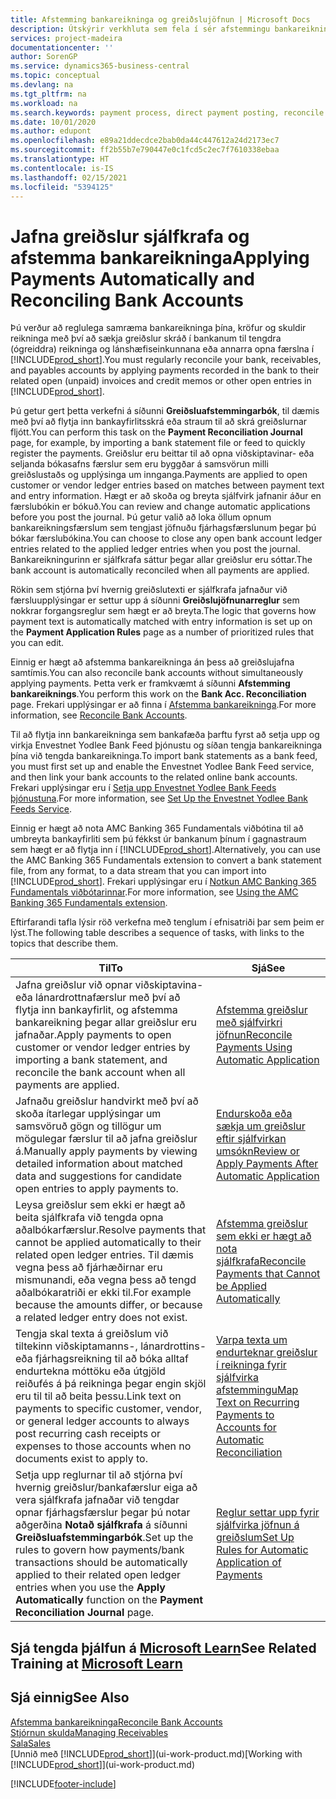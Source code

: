```yaml
---
title: Afstemming bankareikninga og greiðslujöfnun | Microsoft Docs
description: Útskýrir verkhluta sem fela í sér afstemmingu bankareikninga, krafna og skulda reikninga, bókanir inngreiðslna og útgjalda og sjálfvirka greiðslujöfnun.
services: project-madeira
documentationcenter: ''
author: SorenGP
ms.service: dynamics365-business-central
ms.topic: conceptual
ms.devlang: na
ms.tgt_pltfrm: na
ms.workload: na
ms.search.keywords: payment process, direct payment posting, reconcile payment, expenses, cash receipts
ms.date: 10/01/2020
ms.author: edupont
ms.openlocfilehash: e89a21ddecdce2bab0da44c447612a24d2173ec7
ms.sourcegitcommit: ff2b55b7e790447e0c1fcd5c2ec7f7610338ebaa
ms.translationtype: HT
ms.contentlocale: is-IS
ms.lasthandoff: 02/15/2021
ms.locfileid: "5394125"
---
```

# <a name="applying-payments-automatically-and-reconciling-bank-accounts"></a><span data-ttu-id="08d62-103">Jafna greiðslur sjálfkrafa og afstemma bankareikninga</span><span class="sxs-lookup"><span data-stu-id="08d62-103">Applying Payments Automatically and Reconciling Bank Accounts</span></span>
<span data-ttu-id="08d62-104">Þú verður að reglulega samræma bankareikninga þína, kröfur og skuldir reikninga með því að sækja greiðslur skráð í bankanum til tengdra (ógreiddra) reikninga og lánshæfiseinkunnana eða annarra opna færslna í [!INCLUDE[prod_short](includes/prod_short.md)].</span><span class="sxs-lookup"><span data-stu-id="08d62-104">You must regularly reconcile your bank, receivables, and payables accounts by applying payments recorded in the bank to their related open (unpaid) invoices and credit memos or other open entries in [!INCLUDE[prod_short](includes/prod_short.md)].</span></span>  

<span data-ttu-id="08d62-105">Þú getur gert þetta verkefni á síðunni **Greiðsluafstemmingarbók**, til dæmis með því að flytja inn bankayfirlitsskrá eða straum til að skrá greiðslurnar fljótt.</span><span class="sxs-lookup"><span data-stu-id="08d62-105">You can perform this task on the **Payment Reconciliation Journal** page, for example, by importing a bank statement file or feed to quickly register the payments.</span></span> <span data-ttu-id="08d62-106">Greiðslur eru beittar til að opna viðskiptavinar- eða seljanda bókasafns færslur sem eru byggðar á samsvörun milli greiðslustaðs og upplýsinga um innganga.</span><span class="sxs-lookup"><span data-stu-id="08d62-106">Payments are applied to open customer or vendor ledger entries based on matches between payment text and entry information.</span></span> <span data-ttu-id="08d62-107">Hægt er að skoða og breyta sjálfvirk jafnanir áður en færslubókin er bókuð.</span><span class="sxs-lookup"><span data-stu-id="08d62-107">You can review and change automatic applications before you post the journal.</span></span> <span data-ttu-id="08d62-108">Þú getur valið að loka öllum opnum bankareikningsfærslum sem tengjast jöfnuðu fjárhagsfærslunum þegar þú bókar færslubókina.</span><span class="sxs-lookup"><span data-stu-id="08d62-108">You can choose to close any open bank account ledger entries related to the applied ledger entries when you post the journal.</span></span> <span data-ttu-id="08d62-109">Bankareikningurinn er sjálfkrafa sáttur þegar allar greiðslur eru sóttar.</span><span class="sxs-lookup"><span data-stu-id="08d62-109">The bank account is automatically reconciled when all payments are applied.</span></span>

<span data-ttu-id="08d62-110">Rökin sem stjórna því hvernig greiðslutexti er sjálfkrafa jafnaður við færsluupplýsingar er settur upp á síðunni **Greiðslujöfnunarreglur** sem nokkrar forgangsreglur sem hægt er að breyta.</span><span class="sxs-lookup"><span data-stu-id="08d62-110">The logic that governs how payment text is automatically matched with entry information is set up on the **Payment Application Rules** page as a number of prioritized rules that you can edit.</span></span>

<span data-ttu-id="08d62-111">Einnig er hægt að afstemma bankareikninga án þess að greiðslujafna samtímis.</span><span class="sxs-lookup"><span data-stu-id="08d62-111">You can also reconcile bank accounts without simultaneously applying payments.</span></span> <span data-ttu-id="08d62-112">Þetta verk er framkvæmt á síðunni **Afstemming bankareiknings**.</span><span class="sxs-lookup"><span data-stu-id="08d62-112">You perform this work on the **Bank Acc. Reconciliation** page.</span></span> <span data-ttu-id="08d62-113">Frekari upplýsingar er að finna í [Afstemma bankareikninga](bank-how-reconcile-bank-accounts-separately.md).</span><span class="sxs-lookup"><span data-stu-id="08d62-113">For more information, see [Reconcile Bank Accounts](bank-how-reconcile-bank-accounts-separately.md).</span></span>   

<span data-ttu-id="08d62-114">Til að flytja inn bankareikninga sem bankafæða þarftu fyrst að setja upp og virkja Envestnet Yodlee Bank Feed þjónustu og síðan tengja bankareikninga þína við tengda bankareikninga.</span><span class="sxs-lookup"><span data-stu-id="08d62-114">To import bank statements as a bank feed, you must first set up and enable the Envestnet Yodlee Bank Feed service, and then link your bank accounts to the related online bank accounts.</span></span> <span data-ttu-id="08d62-115">Frekari upplýsingar eru í [Setja upp Envestnet Yodlee Bank Feeds þjónustuna](bank-how-setup-bank-statement-service.md).</span><span class="sxs-lookup"><span data-stu-id="08d62-115">For more information, see [Set Up the Envestnet Yodlee Bank Feeds Service](bank-how-setup-bank-statement-service.md).</span></span>  

<span data-ttu-id="08d62-116">Einnig er hægt að nota AMC Banking 365 Fundamentals viðbótina til að umbreyta bankayfirliti sem þú fékkst úr bankanum þínum í gagnastraum sem hægt er að flytja inn í [!INCLUDE[prod_short](includes/prod_short.md)].</span><span class="sxs-lookup"><span data-stu-id="08d62-116">Alternatively, you can use the AMC Banking 365 Fundamentals extension to convert a bank statement file, from any format, to a data stream that you can import into [!INCLUDE[prod_short](includes/prod_short.md)].</span></span> <span data-ttu-id="08d62-117">Frekari upplýsingar eru í [Notkun AMC Banking 365 Fundamentals viðbótarinnar](ui-extensions-amc-banking.md).</span><span class="sxs-lookup"><span data-stu-id="08d62-117">For more information, see [Using the AMC Banking 365 Fundamentals extension](ui-extensions-amc-banking.md).</span></span>  

<span data-ttu-id="08d62-118">Eftirfarandi tafla lýsir röð verkefna með tenglum í efnisatriði þar sem þeim er lýst.</span><span class="sxs-lookup"><span data-stu-id="08d62-118">The following table describes a sequence of tasks, with links to the topics that describe them.</span></span>  

| <span data-ttu-id="08d62-119">Til</span><span class="sxs-lookup"><span data-stu-id="08d62-119">To</span></span> | <span data-ttu-id="08d62-120">Sjá</span><span class="sxs-lookup"><span data-stu-id="08d62-120">See</span></span> |
| --- | --- |
| <span data-ttu-id="08d62-121">Jafna greiðslur við opnar viðskiptavina- eða lánardrottnafærslur með því að flytja inn bankayfirlit, og afstemma bankareikning þegar allar greiðslur eru jafnaðar.</span><span class="sxs-lookup"><span data-stu-id="08d62-121">Apply payments to open customer or vendor ledger entries by importing a bank statement, and reconcile the bank account when all payments are applied.</span></span> |[<span data-ttu-id="08d62-122">Afstemma greiðslur með sjálfvirkri jöfnun</span><span class="sxs-lookup"><span data-stu-id="08d62-122">Reconcile Payments Using Automatic Application</span></span>](receivables-how-reconcile-payments-auto-application.md) |
| <span data-ttu-id="08d62-123">Jafnaðu greiðslur handvirkt með því að skoða ítarlegar upplýsingar um samsvöruð gögn og tillögur um mögulegar færslur til að jafna greiðslur á.</span><span class="sxs-lookup"><span data-stu-id="08d62-123">Manually apply payments by viewing detailed information about matched data and suggestions for candidate open entries to apply payments to.</span></span> |[<span data-ttu-id="08d62-124">Endurskoða eða sækja um greiðslur eftir sjálfvirkan umsókn</span><span class="sxs-lookup"><span data-stu-id="08d62-124">Review or Apply Payments After Automatic Application</span></span>](receivables-how-review-apply-payments-auto-application.md) |
| <span data-ttu-id="08d62-125">Leysa greiðslur sem ekki er hægt að beita sjálfkrafa við tengda opna aðalbókarfærslur.</span><span class="sxs-lookup"><span data-stu-id="08d62-125">Resolve payments that cannot be applied automatically to their related open ledger entries.</span></span> <span data-ttu-id="08d62-126">Til dæmis vegna þess að fjárhæðirnar eru mismunandi, eða vegna þess að tengd aðalbókaratriði er ekki til.</span><span class="sxs-lookup"><span data-stu-id="08d62-126">For example because the amounts differ, or because a related ledger entry does not exist.</span></span> |[<span data-ttu-id="08d62-127">Afstemma greiðslur sem ekki er hægt að nota sjálfkrafa</span><span class="sxs-lookup"><span data-stu-id="08d62-127">Reconcile Payments that Cannot be Applied Automatically</span></span>](receivables-how-reconcile-payments-cannot-apply-auto.md) |
| <span data-ttu-id="08d62-128">Tengja skal texta á greiðslum við tiltekinn viðskiptamanns-, lánardrottins- eða fjárhagsreikning til að bóka alltaf endurtekna móttöku eða útgjöld reiðufés á þá reikninga þegar engin skjöl eru til til að beita þessu.</span><span class="sxs-lookup"><span data-stu-id="08d62-128">Link text on payments to specific customer, vendor, or general ledger accounts to always post recurring cash receipts or expenses to those accounts when no documents exist to apply to.</span></span> |[<span data-ttu-id="08d62-129">Varpa texta um endurteknar greiðslur í reikninga fyrir sjálfvirka afstemmingu</span><span class="sxs-lookup"><span data-stu-id="08d62-129">Map Text on Recurring Payments to Accounts for Automatic Reconciliation</span></span>](receivables-how-map-text-recurring-payments-accounts-auto-reconcilliation.md) |
|<span data-ttu-id="08d62-130">Setja upp reglurnar til að stjórna því hvernig greiðslur/bankafærslur eiga að vera sjálfkrafa jafnaðar við tengdar opnar fjárhagsfærslur þegar þú notar aðgerðina **Notað sjálfkrafa** á síðunni **Greiðsluafstemmingarbók**.</span><span class="sxs-lookup"><span data-stu-id="08d62-130">Set up the rules to govern how payments/bank transactions should be automatically applied to their related open ledger entries when you use the **Apply Automatically** function on the **Payment Reconciliation Journal** page.</span></span>|[<span data-ttu-id="08d62-131">Reglur settar upp fyrir sjálfvirka jöfnun á greiðslum</span><span class="sxs-lookup"><span data-stu-id="08d62-131">Set Up Rules for Automatic Application of Payments</span></span>](receivables-how-set-up-payment-application-rules.md)|

## <a name="see-related-training-at-microsoft-learn"></a><span data-ttu-id="08d62-132">Sjá tengda þjálfun á [Microsoft Learn](/learn/modules/use-journals-dynamics-365-business-central/index)</span><span class="sxs-lookup"><span data-stu-id="08d62-132">See Related Training at [Microsoft Learn](/learn/modules/use-journals-dynamics-365-business-central/index)</span></span>

## <a name="see-also"></a><span data-ttu-id="08d62-133">Sjá einnig</span><span class="sxs-lookup"><span data-stu-id="08d62-133">See Also</span></span>
[<span data-ttu-id="08d62-134">Afstemma bankareikninga</span><span class="sxs-lookup"><span data-stu-id="08d62-134">Reconcile Bank Accounts</span></span>](bank-how-reconcile-bank-accounts-separately.md)  
[<span data-ttu-id="08d62-135">Stjórnun skulda</span><span class="sxs-lookup"><span data-stu-id="08d62-135">Managing Receivables</span></span>](receivables-manage-receivables.md)  
[<span data-ttu-id="08d62-136">Sala</span><span class="sxs-lookup"><span data-stu-id="08d62-136">Sales</span></span>](sales-manage-sales.md)  
<span data-ttu-id="08d62-137">[Unnið með [!INCLUDE[prod_short](includes/prod_short.md)]](ui-work-product.md)</span><span class="sxs-lookup"><span data-stu-id="08d62-137">[Working with [!INCLUDE[prod_short](includes/prod_short.md)]](ui-work-product.md)</span></span>


[!INCLUDE[footer-include](includes/footer-banner.md)]